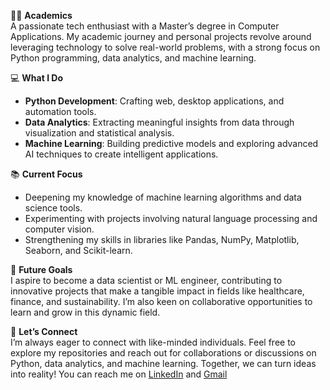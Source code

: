 👨‍🎓 **Academics**  
A passionate tech enthusiast with  a Master’s degree in Computer Applications. My academic journey and personal projects revolve around leveraging technology to solve real-world problems, with a strong focus on Python programming, data analytics, and machine learning.  

💻 **What I Do**  
- **Python Development**: Crafting web, desktop applications, and automation tools.  
- **Data Analytics**: Extracting meaningful insights from data through visualization and statistical analysis.  
- **Machine Learning**: Building predictive models and exploring advanced AI techniques to create intelligent applications.  

📚 **Current Focus**  
- Deepening my knowledge of machine learning algorithms and data science tools.  
- Experimenting with projects involving natural language processing and computer vision.  
- Strengthening my skills in libraries like Pandas, NumPy, Matplotlib, Seaborn, and Scikit-learn.  

🚀 **Future Goals**  
I aspire to become a data scientist or ML engineer, contributing to innovative projects that make a tangible impact in fields like healthcare, finance, and sustainability. I’m also keen on collaborative opportunities to learn and grow in this dynamic field.  

🌟 **Let’s Connect**  
I’m always eager to connect with like-minded individuals. Feel free to explore my repositories and reach out for collaborations or discussions on Python, data analytics, and machine learning. Together, we can turn ideas into reality! You can reach me on [LinkedIn](https://www.linkedin.com/in/altar-ravi/) and [Gmail](https://altarravik@gmail.com)


<!---
Violet-Quinn/Violet-Quinn is a ✨ special ✨ repository because its `README.md` (this file) appears on your GitHub profile.
You can click the Preview link to take a look at your changes.
--->
